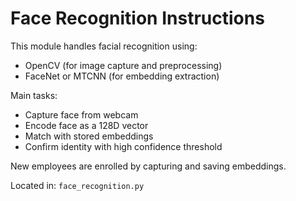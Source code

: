 # Face Recognition Instructions

This module handles facial recognition using:

- OpenCV (for image capture and preprocessing)
- FaceNet or MTCNN (for embedding extraction)

Main tasks:

- Capture face from webcam
- Encode face as a 128D vector
- Match with stored embeddings
- Confirm identity with high confidence threshold

New employees are enrolled by capturing and saving embeddings.

Located in: `face_recognition.py`
